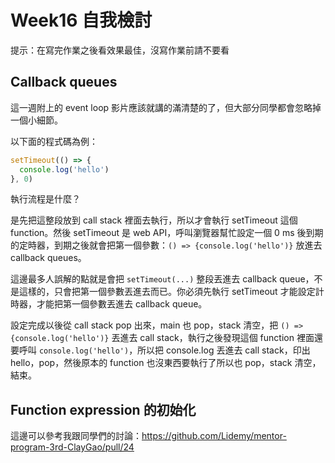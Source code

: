 # Week16 自我檢討

提示：在寫完作業之後看效果最佳，沒寫作業前請不要看

## Callback queues

這一週附上的 event loop 影片應該就講的滿清楚的了，但大部分同學都會忽略掉一個小細節。

以下面的程式碼為例：

``` js
setTimeout(() => {
  console.log('hello')
}, 0)
```

執行流程是什麼？

是先把這整段放到 call stack 裡面去執行，所以才會執行 setTimeout 這個 function。然後 setTimeout 是 web API，呼叫瀏覽器幫忙設定一個 0 ms 後到期的定時器，到期之後就會把第一個參數：`() => {console.log('hello')}` 放進去 callback queues。

這邊最多人誤解的點就是會把 `setTimeout(...)` 整段丟進去 callback queue，不是這樣的，只會把第一個參數丟進去而已。你必須先執行 setTimeout 才能設定計時器，才能把第一個參數丟進去 callback queue。

設定完成以後從 call stack pop 出來，main 也 pop，stack 清空，把 `() => {console.log('hello')}`  丟進去 call stack，執行之後發現這個 function 裡面還要呼叫 `console.log('hello')`，所以把 console.log 丟進去 call stack，印出 hello，pop，然後原本的 function 也沒東西要執行了所以也 pop，stack 清空，結束。


## Function expression 的初始化

這邊可以參考我跟同學們的討論：https://github.com/Lidemy/mentor-program-3rd-ClayGao/pull/24
